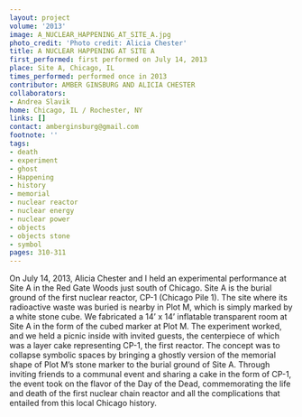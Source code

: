 ```yaml
---
layout: project
volume: '2013'
image: A_NUCLEAR_HAPPENING_AT_SITE_A.jpg
photo_credit: 'Photo credit: Alicia Chester'
title: A NUCLEAR HAPPENING AT SITE A
first_performed: first performed on July 14, 2013
place: Site A, Chicago, IL
times_performed: performed once in 2013
contributor: AMBER GINSBURG AND ALICIA CHESTER
collaborators:
- Andrea Slavik
home: Chicago, IL / Rochester, NY
links: []
contact: amberginsburg@gmail.com
footnote: ''
tags:
- death
- experiment
- ghost
- Happening
- history
- memorial
- nuclear reactor
- nuclear energy
- nuclear power
- objects
- objects stone
- symbol
pages: 310-311
---
```


On July 14, 2013, Alicia Chester and I held an experimental performance at Site A in the Red Gate Woods just south of Chicago. Site A is the burial ground of the first nuclear reactor, CP-1 (Chicago Pile 1). The site where its radioactive waste was buried is nearby in Plot M, which is simply marked by a white stone cube. We fabricated a 14’ x 14’ inflatable transparent room at Site A in the form of the cubed marker at Plot M. The experiment worked, and we held a picnic inside with invited guests, the centerpiece of which was a layer cake representing CP-1, the first reactor. The concept was to collapse symbolic spaces by bringing a ghostly version of the memorial shape of Plot M’s stone marker to the burial ground of Site A. Through inviting friends to a communal event and sharing a cake in the form of CP-1, the event took on the flavor of the Day of the Dead, commemorating the life and death of the first nuclear chain reactor and all the complications that entailed from this local Chicago history.
